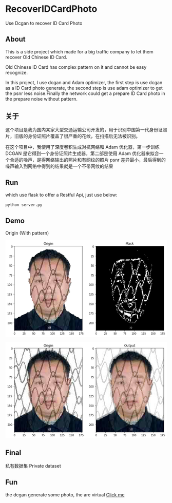 # RecoverIDCardPhoto
Use Dcgan to recover ID Card Photo

## About
This is a side project which made for a big traffic company to let them recover
Old Chinese ID Card.

Old Chinese ID Card has complex pattern on it and cannot be easy recognize.

In this project, I use dcgan and Adam optimizer, the first step is use dcgan as a ID Card photo generate, the second step is use adam optimizer to get the psnr less noise.Finally the network could get a prepare ID Card photo in the prepare noise without pattern.

## 关于
这个项目是我为国内某家大型交通运输公司开发的，用于识别中国第一代身份证照片，旧版的身份证照片覆盖了很严重的花纹，在扫描后无法被识别。

在这个项目中，我使用了深度卷积生成对抗网络和 Adam 优化器，第一步训练 DCGAN 是它得到一个身份证照片生成器，第二部是使用 Adam 优化器来拟合一个合适的噪声，是得网络输出的照片和有网纹的照片 psnr 差异最小，最后得到的噪声输入到网络中得到的结果就是一个不带网纹的结果


## Run
which use flask to offer a Restful Api, just use below:

```shell
python server.py
```

## Demo
Origin (With pattern)

![](demo/a.png)

![](demo/b.png)

## Final
私有数据集
Private dataset

## Fun
the dcgan generate some photo, the are virtual
[Click me](demo/train_24_0787.png)
